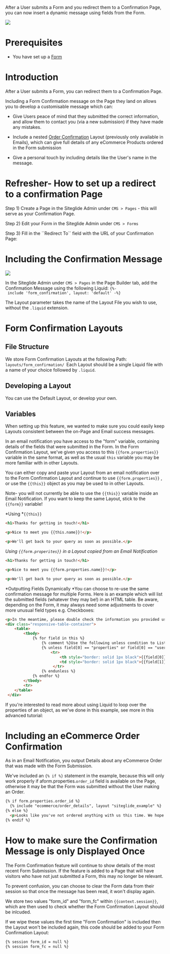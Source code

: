 After a User submits a Form and you redirect them to a Confirmation Page, you can now insert a dynamic message using fields from the Form.

![](https://downloads.intercomcdn.com/i/o/209063374/3a0fce980caab65ee6cf6ae8/image.png)

# Prerequisites

*   You have set up a [Form](https://help.siteglide.com/article/99-forms-getting-started)

# Introduction

After a User submits a Form, you can redirect them to a Confirmation Page.

Including a Form Confirmation message on the Page they land on allows you to develop a customisable message which can:

*   Give Users peace of mind that they submitted the correct information, and allow them to contact you (via a new submission) if they have made any mistakes.

*   Include a nested [Order Confirmation](https://developers.siteglide.com/order-confirmation-emails) Layout (previously only available in Emails), which can give full details of any eCommerce Products ordered in the Form submission

*   Give a personal touch by including details like the User's name in the message.&#x20;

# Refresher- How to set up a redirect to a confirmation Page

Step 1) Create a Page in the Siteglide Admin under `CMS > Pages` - this will serve as your Confirmation Page.

Step 2) Edit your Form in the Siteglide Admin under `CMS > Forms`

Step 3) Fill in the \`\`Redirect To\`\` field with the URL of your Confirmation Page:

# Including the Confirmation Message

![](https://downloads.intercomcdn.com/i/o/209043094/28f75e2cd0112aa61755ee4d/image.png)

In the Siteglide Admin under `CMS > Pages` in the Page Builder tab, add the Confirmation Message using the following Liquid: `{%- include 'form_confirmation', layout: 'default' -%}`

The Layout parameter takes the name of the Layout File you wish to use, without the `.liquid` extension.&#x20;

# Form Confirmation Layouts

## File Structure

We store Form Confirmation Layouts at the following Path: `layouts/form_confirmation/
`Each Layout should be a single Liquid file with a name of your choice followed by `.liquid`.

## Developing a Layout

You can use the Default Layout, or develop your own.

## Variables

When setting up this feature, we wanted to make sure you could easily keep Layouts consistent between the on-Page and Email success messages.&#x20;

&#x20;In an email notification you have access to the "form" variable, containing details of the fields that were submitted in the Form. In the Form Confirmation Layout, we've given you access to this `{{form.properties}}` variable in the same format, as well as the usual `this` variable you may be more familiar with in other Layouts.&#x20;

You can either copy and paste your Layout from an email notification over to the Form Confirmation Layout and continue to use `{{form.properties}}` , or use the `{{this}}` object as you may be used to in other Layouts.&#x20;

Note- you will not currently be able to use the `{{this}}` variable inside an Email Notification. If you want to keep the same Layout, stick to the `{{form}}` variable!

*Using *`{{this}}`

```html
<h1>Thanks for getting in touch!</h1>

<p>Nice to meet you {{this.name}}!</p>

<p>We'll get back to your query as soon as possible.</p>

```

*Using *`{{form.properites}}`* in a Layout copied from an Email Notification*

```html
<h1>Thanks for getting in touch!</h1> 

<p>Nice to meet you {{form.properties.name}}!</p> 

<p>We'll get back to your query as soon as possible.</p> 
```

*Outputting Fields Dynamically
*You can choose to re-use the same confirmation message for multiple Forms.&#x20;
Here is an example which will list the submitted fields (whatever they may be!) in an HTML table. Be aware, depending on the Form, it may always need some adjustments to cover more unusual field types e.g. Checkboxes:

```html
<p>In the meantime, please double check the information you provided us below:</p>
<div class="responsive-table-container">
    <table>
        <tbody>
            {% for field in this %}
                {% comment %}Use the following unless condition to List fields you'd like to leave out of the message.{% endcomment %}
                {% unless field[0] == "properties" or field[0] == "user_id" or field[1] == blank %}
                    <tr>               
                        <th style="border: solid 1px black">{{field[0]}}</th>
                        <td style="border: solid 1px black">{{field[1]}}</td>
                     </tr> 
                {% endunless %} 
            {% endfor %}
        </tbody> 
        <tr>   
    </table>
 </div> 
```

If you're interested to read more about using Liquid to loop over the properties of an object, as we've done in this example, see more in this advanced tutorial:&#x20;
[](docId:98it82fANnZrNuF8T-WKh)&#x20;

# Including an eCommerce Order Confirmation

&#x20;As in an Email Notification, you output Details about any eCommerce Order that was made with the Form Submission.&#x20;

We've included an `{% if %}` statement in the example, because this will only work properly if aform.properties.`order_id` field is available on the Page, otherwise it may be that the Form was submitted without the User making an Order.

```html
{% if form.properties.order_id %} 
  {% include "ecommerce/order_details", layout "siteglide_example" %} 
{% else %}
  <p>Looks like you've not ordered anything with us this time. We hope to see you again soon!</p>
{% endif %}
```

# How to make sure the Confirmation Message is only Displayed Once

The Form Confirmation feature will continue to show details of the most recent Form Submission. If the feature is added to a Page that will have visitors who have not just submitted a Form, this may no longer be relevant.&#x20;

To prevent confusion, you can choose to clear the Form data from their session so that once the message has been read, it won't display again.&#x20;

We store two values "form\_id" and "form\_fc" within `{{context.session}}`, which are then used to check whether the Form Confirmation Layout should be inlcuded.

If we wipe these values the first time "Form Confirmation" is included then the Layout won't be included again, this code should be added to your Form Confirmation Layout:

```html
{% session form_id = null %}
{% session form_fc = null %}
```


